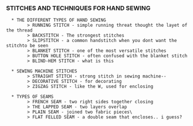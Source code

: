 ### STITCHES AND TECHNIQUES FOR HAND SEWING
      * THE DIFFERENT TYPES OF HAND SEWING
            > RUNNING STITCH - simple running threat thought the layet of the thread
            > BACKSTITCH - The strongest stitches
            > SLIPSTITCH - a common handstitch when you dont want the stitchto be seen
            > BLANKET STITCH - one of the most versatile stitches 
            > BUTTON HOLE STITCH - often confused with the blanket stitch
            > BLIND-HEM STITCH - what is this

      * SEWING MACHINE STITCHES
            > STRAIGHT STITCH - strong stitch in sewing machine--
            > DECORATIVE STITCH - for decorating
            > ZIGZAG STITCH - like the W, used for enclosing

      * TYPES OF SEAMS
            > FRENCH SEAM - two right sides together closing 
            > THE LAPPED SEAM - two layers overlap
            > PLAIN SEAM - joined two fabric pieces\
            > FLAT FELLED SEAM - a double seam that encloses.. i guess?
